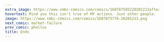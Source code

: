 ```yaml
---
extra_image: https://www.smbc-comics.com/comics/160787595220201213after.png
hovertext: Mind you this isn't true of MY actions. Just other people.
image: https://www.smbc-comics.com/comics/1607875776-20201213.png
next_comic: market-failure
prev_comic: phallus
title: Ends
---
```


